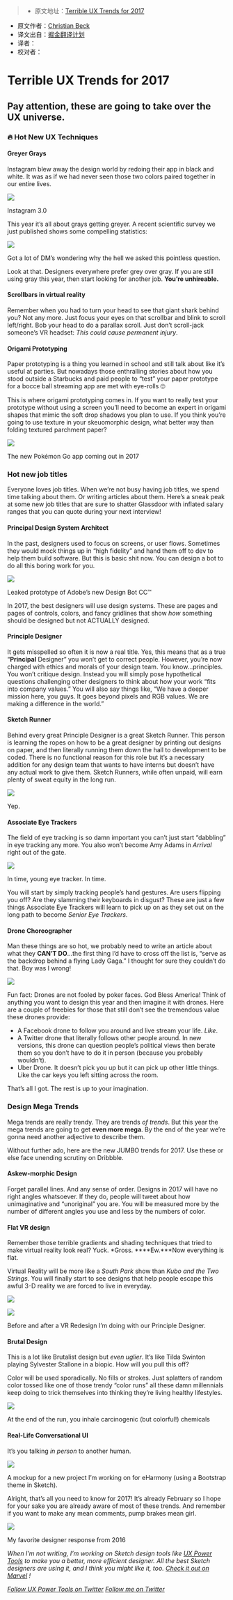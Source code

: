 > * 原文地址：[Terrible UX Trends for 2017](https://medium.com/ux-power-tools/terrible-ux-trends-for-2017-de6faebf099e#.reygjk2nv)
* 原文作者：[Christian Beck](https://medium.com/@cmbeck_?source=post_header_lockup)
* 译文出自：[掘金翻译计划](https://github.com/xitu/gold-miner)
* 译者：
* 校对者：

# Terrible UX Trends for 2017 #

## Pay attention, these are going to take over the UX universe. ##

### 🔥 Hot New UX Techniques ###

#### Greyer Grays ####

Instagram blew away the design world by redoing their app in black and white. It was as if we had never seen those two colors paired together in our entire lives.

![](https://cdn-images-1.medium.com/max/800/1*XARSm9e47wY9X0X48p4U1A.png)

Instagram 3.0

This year it’s all about grays getting greyer. A recent scientific survey we just published shows some compelling statistics:

[![](https://cdn-images-1.medium.com/max/800/1*EVKyoiQvtl34AiQb2OImvA.png)](https://twitter.com/uxpowertools/status/829012492114391040)

Got a lot of DM’s wondering why the hell we asked this pointless question.

Look at that. Designers everywhere prefer grey over gray. If you are still using gray this year, then start looking for another job. **You’re unhireable.**

#### Scrollbars in virtual reality ####

Remember when you had to turn your head to see that giant shark behind you? Not any more. Just focus your eyes on that scrollbar and blink to scroll left/right. Bob your head to do a parallax scroll. Just don’t scroll-jack someone’s VR headset: *This could cause permanent injury*.

#### Origami Prototyping ####

Paper prototyping is a thing you learned in school and still talk about like it’s useful at parties. But nowadays those enthralling stories about how you stood outside a Starbucks and paid people to “test” your paper prototype for a bocce ball streaming app are met with eye-rolls 🙄

This is where origami prototyping comes in. If you want to really test your prototype without using a screen you’ll need to become an expert in origami shapes that mimic the soft drop shadows you plan to use. If you think you’re going to use texture in your skeuomorphic design, what better way than folding textured parchment paper?

![](https://cdn-images-1.medium.com/max/800/1*nMRhrf72fkJvvoeEVLidow.png)

The new Pokémon Go app coming out in 2017

### Hot new job titles ###

Everyone loves job titles. When we’re not busy having job titles, we spend time talking about them. Or writing articles about them. Here’s a sneak peak at some new job titles that are sure to shatter Glassdoor with inflated salary ranges that you can quote during your next interview!

#### Principal Design System Architect ####

In the past, designers used to focus on screens, or user flows. Sometimes they would mock things up in “high fidelity” and hand them off to dev to help them build software. But this is basic shit now. You can design a bot to do all this boring work for you.

![](https://cdn-images-1.medium.com/max/1600/1*GH02-QpJ7lYeSpaJAsm5pQ.gif)

Leaked prototype of Adobe’s new Design Bot CC™

In 2017, the best designers will use design systems. These are pages and pages of controls, colors, and fancy gridlines that show *how* something should be designed but not ACTUALLY designed.

#### Principle Designer ####

It gets misspelled so often it is now a real title. Yes, this means that as a true “**Principal** Designer” you won’t get to correct people. However, you’re now charged with ethics and morals of your design team. You know…principles. You won’t critique design. Instead you will simply pose hypothetical questions challenging other designers to think about how your work “fits into company values.” You will also say things like, “We have a deeper mission here, you guys. It goes beyond pixels and RGB values. We are making a difference in the world.”

#### Sketch Runner ####

Behind every great Principle Designer is a great Sketch Runner. This person is learning the ropes on how to be a great designer by printing out designs on paper, and then literally running them down the hall to development to be coded. There is no functional reason for this role but it’s a necessary addition for any design team that wants to have interns but doesn’t have any actual work to give them. Sketch Runners, while often unpaid, will earn plenty of sweat equity in the long run.

![](https://cdn-images-1.medium.com/max/800/1*RVyq0FfNzeeQMjILSqi-FA.png)

Yep.

#### **Associate Eye Trackers** ####

The field of eye tracking is so damn important you can’t just start “dabbling” in eye tracking any more. You also won’t become Amy Adams in *Arrival* right out of the gate.

![](ttps://cdn-images-1.medium.com/max/800/1*nx8Mw2r_g2bMCx9VLUgVeQ.png)

In time, young eye tracker. In time.

You will start by simply tracking people’s hand gestures. Are users flipping you off? Are they slamming their keyboards in disgust? These are just a few things Associate Eye Trackers will learn to pick up on as they set out on the long path to become *Senior Eye Trackers*.

#### Drone Choreographer ####

Man these things are so hot, we probably need to write an article about what they **CAN’T DO**…the first thing I’d have to cross off the list is, “serve as the backdrop behind a flying Lady Gaga.” I thought for sure they couldn’t do that. Boy was I wrong!

![](https://cdn-images-1.medium.com/max/800/1*AyBckEAyQwuxjfWUEZAu6g.gif)

Fun fact: Drones are not fooled by poker faces. God Bless America!
Think of anything you want to design this year and then imagine it with drones. Here are a couple of freebies for those that still don’t see the tremendous value these drones provide:

- A Facebook drone to follow you around and live stream your life. *Like*.
- A Twitter drone that literally follows other people around. In new versions, this drone can question people’s political views then berate them so you don’t have to do it in person (because you probably wouldn’t).
- Uber Drone. It doesn’t pick you up but it can pick up other little things. Like the car keys you left sitting across the room.

That’s all I got. The rest is up to your imagination.


### Design Mega Trends ###

Mega trends are really trendy. They are trends *of trends*. But this year the mega trends are going to get **even more mega**. By the end of the year we’re gonna need another adjective to describe them.

Without further ado, here are the new JUMBO trends for 2017. Use these or else face unending scrutiny on Dribbble.

#### Askew-morphic Design ####

Forget parallel lines. And any sense of order. Designs in 2017 will have no right angles whatsoever. If they do, people will tweet about how unimaginative and “unoriginal” you are. You will be measured more by the number of different angles you use and less by the numbers of color.

#### **Flat VR design** ####

Remember those terrible gradients and shading techniques that tried to make virtual reality look real? Yuck. *Gross. ****Ew.***Now everything is flat.

Virtual Reality will be more like a *South Park* show than *Kubo and the Two Strings*. You will finally start to see designs that help people escape this awful 3-D reality we are forced to live in everyday.

![](https://cdn-images-1.medium.com/max/600/1*UhzZz8T6hqp_WFyxo_Pj3A.png)

![](https://cdn-images-1.medium.com/max/600/1*_lw8ajalS14yXARJFuKXbw.png)

Before and after a VR Redesign I’m doing with our Principle Designer.

#### Brutal Design ####

This is a lot like Brutalist design but *even uglier*. It’s like Tilda Swinton playing Sylvester Stallone in a biopic. How will you pull this off?

Color will be used sporadically. No fills or strokes. Just splatters of random color tossed like one of those trendy “color runs” all these damn millennials keep doing to trick themselves into thinking they’re living healthy lifestyles.

![](https://cdn-images-1.medium.com/max/800/1*tlMwMwlttTZqgtC2Bqck_g.png)

At the end of the run, you inhale carcinogenic (but colorful!) chemicals

#### Real-Life Conversational UI ####

It’s you talking *in person* to another human.

![](https://cdn-images-1.medium.com/max/800/1*eWI_7PuR0YPQ8EBRdLjX6g.png)

A mockup for a new project I’m working on for eHarmony (using a Bootstrap theme in Sketch).

Alright, that’s all you need to know for 2017! It’s already February so I hope for your sake you are already aware of most of these trends. And remember if you want to make any mean comments, pump brakes mean girl.

[![](https://cdn-images-1.medium.com/max/800/1*ZGoV9E37LM6evlsn79D0oA.png)](https://www.designernews.co/comments/242989)

My favorite designer response from 2016


*When I’m not writing, I’m working on Sketch design tools like* [*UX Power Tools*](https://www.uxpower.tools)
*to make you a better, more efficient designer. All the best Sketch designers are using it, and I think you might like it, too.* [*Check it out on Marvel*](https://marvelapp.com/explore/1672412/ux-power-tools-style-guide) *!*

[*Follow UX Power Tools on Twitter*](https://www.twitter.com/uxpowertools)
[*Follow me on Twitter*](https://twitter.com/cmbeck_)
